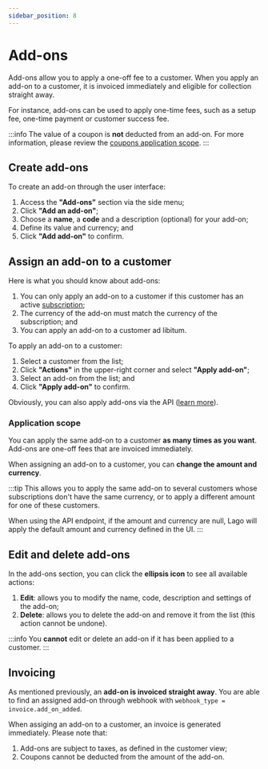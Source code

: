 ```yaml
---
sidebar_position: 8
---
```


# Add-ons
Add-ons allow you to apply a one-off fee to a customer. When you apply an add-on to a customer, it is invoiced immediately and eligible for collection straight away.

For instance, add-ons can be used to apply one-time fees, such as a setup fee, one-time payment or customer success fee.

:::info
The value of a coupon is **not** deducted from an add-on. For more information, please review the [coupons application scope](coupons#application-scope).
:::

## Create add-ons
To create an add-on through the user interface:
1. Access the **"Add-ons"** section via the side menu;
2. Click **"Add an add-on"**;
3. Choose a **name**, a **code** and a description (optional) for your add-on;
4. Define its value and currency; and
5. Click **"Add add-on"** to confirm.

## Assign an add-on to a customer
Here is what you should know about add-ons:
1. You can only apply an add-on to a customer if this customer has an active [subscription](../guide/plans/subscription);
2. The currency of the add-on must match the currency of the subscription; and
3. You can apply an add-on to a customer ad libitum.

To apply an add-on to a customer:
1. Select a customer from the list;
2. Click **"Actions"** in the upper-right corner and select **"Apply add-on"**;
3. Select an add-on from the list; and
4. Click **"Apply add-on"** to confirm.

Obviously, you can also apply add-ons via the API ([learn more](../api/add_ons/apply-add-on)).

### Application scope
You can apply the same add-on to a customer **as many times as you want**. Add-ons are one-off fees that are invoiced immediately.

When assigning an add-on to a customer, you can **change the amount and currency**.

:::tip
This allows you to apply the same add-on to several customers whose subscriptions don't have the same currency, or to apply a different amount for one of these customers.

When using the API endpoint, if the amount and currency are null, Lago will apply the default amount and currency defined in the UI.
:::


## Edit and delete add-ons
In the add-ons section, you can click the **ellipsis icon** to see all available actions:
1. **Edit**: allows you to modify the name, code, description and settings of the add-on;
2. **Delete**: allows you to delete the add-on and remove it from the list (this action cannot be undone).

:::info
You **cannot** edit or delete an add-on if it has been applied to a customer.
:::

## Invoicing
As mentioned previously, an **add-on is invoiced straight away**. You are able to find an assigned add-on through webhook with `webhook_type = invoice.add_on_added`.

When assiging an add-on to a customer, an invoice is generated immediately. Please note that:
1. Add-ons are subject to taxes, as defined in the customer view;
2. Coupons cannot be deducted from the amount of the add-on.
